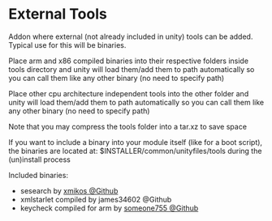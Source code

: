 # External Tools

Addon where external (not already included in unity) tools can be added. Typical use for this will be binaries.

Place arm and x86 compiled binaries into their respective folders inside tools directory and unity will load them/add them to path automatically so you can call them like any other binary (no need to specify path)

Place other cpu architecture independent tools into the other folder and unity will load them/add them to path automatically so you can call them like any other binary (no need to specify path)

Note that you may compress the tools folder into a tar.xz to save space

If you want to include a binary into your module itself (like for a boot script), the binaries are located at: $INSTALLER/common/unityfiles/tools during the (un)install process

Included binaries:
* sesearch by [xmikos @Github ](https://github.com/xmikos/setools-android)
* xmlstarlet compiled by james34602 @Github
* keycheck compiled for arm by [someone755 @Github](https://github.com/someone755/kerneller/blob/master/extract/tools/keycheck)